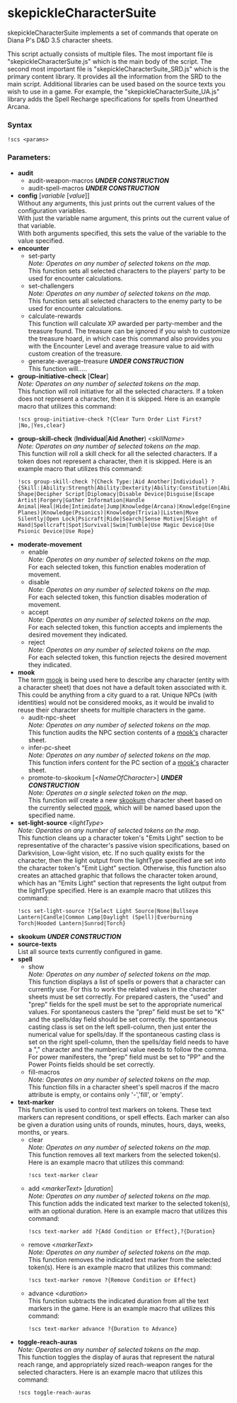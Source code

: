 # skepickleCharacterSuite

skepickleCharacterSuite implements a set of commands that operate on Diana P's D&D 3.5 character sheets.

This script actually consists of multiple files. The most important file is "skepickleCharacterSuite.js" which is the main body of the script. The second most important file is "skepickleCharacterSuite_SRD.js" which is the primary content library. It provides all the information from the SRD to the main script. Additional libraries can be used based on the source texts you wish to use in a game. For example, the "skepickleCharacterSuite_UA.js" library adds the Spell Recharge specifications for spells from Unearthed Arcana.

### Syntax

```!scs <params>```

### Parameters:

* **audit**
  * audit-weapon-macros **_UNDER CONSTRUCTION_**
  * audit-spell-macros **_UNDER CONSTRUCTION_**
* **config** [_variable_ [_value_]]  
    Without any arguments, this just prints out the current values of the configuration variables.  
    With just the variable name argument, this prints out the current value of that variable.  
    With both arguments specified, this sets the value of the variable to the value specified.
* **encounter**
  * set-party  
    _Note: Operates on any number of selected tokens on the map._  
    This function sets all selected characters to the players' party to be used for encounter calculations.
  * set-challengers  
    _Note: Operates on any number of selected tokens on the map._  
    This function sets all selected characters to the enemy party to be used for encounter calculations.
  * calculate-rewards  
    This function will calculate XP awarded per party-member and the treasure found. The treasure can be ignored if you wish to customize the treasure hoard, in which case this command also provides you with the Encounter Level and average treasure value to aid with custom creation of the treasure.
  * generate-average-treasure **_UNDER CONSTRUCTION_**  
    This function will.....
* **group-initiative-check** [**Clear**]  
    _Note: Operates on any number of selected tokens on the map._  
    This function will roll initiative for all the selected characters. If a token does not represent a character, then it is skipped. Here is an example macro that utilizes this command:  
    ```
    !scs group-initiative-check ?{Clear Turn Order List First?|No,|Yes,clear}
    ```
* **group-skill-check** (**Individual**|**Aid Another**) <_skillName_>  
    _Note: Operates on any number of selected tokens on the map._  
    This function will roll a skill check for all the selected characters. If a token does not represent a character, then it is skipped. Here is an example macro that utilizes this command:  
    ```
    !scs group-skill-check ?{Check Type:|Aid Another|Individual} ?{Skill:|Ability:Strength|Ability:Dexterity|Ability:Constitution|Ability:Intelligence|Ability:Wisdom|Ability:Charisma|Appraise|Autohypnosis|Balance|Bluff|Climb|Craft(Weaponsmithing)|Craft(Alchemy)|Craft(Generic)|Craft(Dice)|Concentration|Control Shape|Decipher Script|Diplomacy|Disable Device|Disguise|Escape Artist|Forgery|Gather Information|Handle Animal|Heal|Hide|Intimidate|Jump|Knowledge(Arcana)|Knowledge(Engineering)|Knowledge(Dungeoneering)|Knowledge(Geography)|Knowledge(History)|Knowledge(Local)|Knowledge(Nature)|Knowledge(Nobility)|Knowledge(Religion)|Knowledge(The Planes)|Knowledge(Psionics)|Knowledge(Trivia)|Listen|Move Silently|Open Lock|Psicraft|Ride|Search|Sense Motive|Sleight of Hand|Spellcraft|Spot|Survival|Swim|Tumble|Use Magic Device|Use Psionic Device|Use Rope}
    ```
* **moderate-movement**
  * enable  
    _Note: Operates on any number of selected tokens on the map._  
    For each selected token, this function enables moderation of movement.
  * disable  
    _Note: Operates on any number of selected tokens on the map._  
    For each selected token, this function disables moderation of movement.
  * accept  
    _Note: Operates on any number of selected tokens on the map._  
    For each selected token, this function accepts and implements the desired movement they indicated.
  * reject  
    _Note: Operates on any number of selected tokens on the map._  
    For each selected token, this function rejects the desired movement they indicated.
* **mook**  
  The term [mook](https://www.dandwiki.com/wiki/Help:Glossary_of_Jargon#Mook) is being used here to describe any character (entity with a character sheet) that does not have a default token associated with it. This could be anything from a city guard to a rat. Unique NPCs (with identities) would not be considered mooks, as it would be invalid to reuse their character sheets for multiple characters in the game.
  * audit-npc-sheet  
    _Note: Operates on any number of selected tokens on the map._  
    This function audits the NPC section contents of a [mook's](https://www.dandwiki.com/wiki/Help:Glossary_of_Jargon#Mook) character sheet.
  * infer-pc-sheet  
    _Note: Operates on any number of selected tokens on the map._  
    This function infers content for the PC section of a [mook's](https://www.dandwiki.com/wiki/Help:Glossary_of_Jargon#Mook) character sheet.
  * promote-to-skookum [<_NameOfCharacter_>] **_UNDER CONSTRUCTION_**  
    _Note: Operates on a single selected token on the map._  
    This function _will_ create a new [skookum](https://en.wikipedia.org/wiki/Skookum) character sheet based on the currently selected [mook](https://www.dandwiki.com/wiki/Help:Glossary_of_Jargon#Mook), which will be named based upon the specified name.
* **set-light-source** <_lightType_>  
    _Note: Operates on any number of selected tokens on the map._  
    This function cleans up a character token's "Emits Light" section to be representative of the character's passive vision specifications, based on Darkvision, Low-light vision, etc. If no such quality exists for the character, then the light output from the lightType specified are set into the character token's "Emit Light" section. Otherwise, this function also creates an attached graphic that follows the character token around, which has an "Emits Light" section that represents the light output from the lightType specified. Here is an example macro that utilizes this command:  
    ```
    !scs set-light-source ?{Select Light Source|None|Bullseye Lantern|Candle|Common Lamp|Daylight (Spell)|Everburning Torch|Hooded Lantern|Sunrod|Torch}
    ```
* **skookum** **_UNDER CONSTRUCTION_**
* **source-texts**  
    List all source texts currently configured in game.
* **spell**
  * show  
    _Note: Operates on any number of selected tokens on the map._  
    This function displays a list of spells or powers that a character can currently use. For this to work the related values in the character sheets must be set correctly. For prepared casters, the "used" and "prep" fields for the spell must be set to the appropriate numerical values. For spontaneous casters the "prep" field must be set to "K" and the spells/day field should be set correctly. the spontaneous casting class is set on the left spell-column, then just enter the numerical value for spells/day. If the spontaneous casting class is set on the right spell-column, then the spells/day field needs to have a "," character and the numberical value needs to follow the comma. For power manifesters, the "prep" field must be set to "PP" and the Power Points fields should be set correctly.
  * fill-macros  
    _Note: Operates on any number of selected tokens on the map._  
    This function fills in a character sheet's spell macros if the macro attribute is empty, or contains only '-','fill', or 'empty'.
* **text-marker**  
    This function is used to control text markers on tokens. These text markers can represent conditions, or spell effects. Each marker can also be given a duration using units of rounds, minutes, hours, days, weeks, months, or years.
  * clear  
    _Note: Operates on any number of selected tokens on the map._  
    This function removes all text markers from the selected token(s). Here is an example macro that utilizes this command:
    ```
    !scs text-marker clear
    ```
  * add <_markerText_> [_duration_]  
    _Note: Operates on any number of selected tokens on the map._  
    This function adds the indicated text marker to the selected token(s), with an optional duration. Here is an example macro that utilizes this command:
    ```
    !scs text-marker add ?{Add Condition or Effect},?{Duration}
    ```
  * remove <_markerText_>  
    _Note: Operates on any number of selected tokens on the map._  
    This function removes the indicated text marker from the selected token(s). Here is an example macro that utilizes this command:
    ```
    !scs text-marker remove ?{Remove Condition or Effect}
    ```
  * advance <_duration_>  
    This function subtracts the indicated duration from all the text markers in the game. Here is an example macro that utilizes this command:
    ```
    !scs text-marker advance ?{Duration to Advance}
    ```
* **toggle-reach-auras**  
    _Note: Operates on any number of selected tokens on the map._  
    This function toggles the display of auras that represent the natural reach range, and appropriately sized reach-weapon ranges for the selected characters. Here is an example macro that utilizes this command:  
    ```
    !scs toggle-reach-auras
    ```